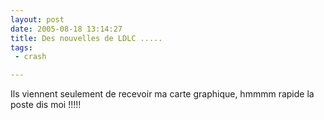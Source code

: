 ```yaml
---
layout: post
date: 2005-08-18 13:14:27
title: Des nouvelles de LDLC .....
tags:
 - crash

---
```


Ils viennent seulement de recevoir ma carte graphique, hmmmm rapide la poste dis moi !!!!!

